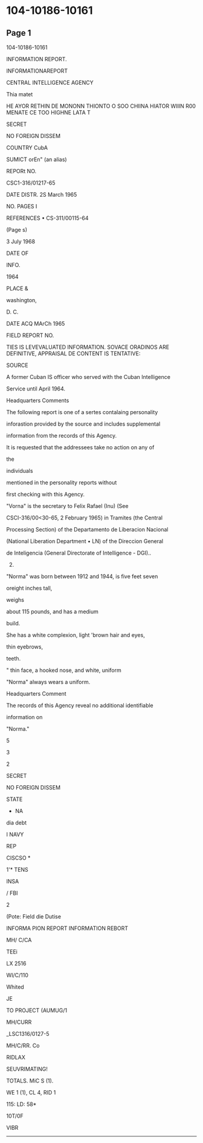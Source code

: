 # 104-10186-10161

## Page 1

104-10186-10161

INFORMATION REPORT.

INFORMATIONAREPORT

CENTRAL INTELLIGENCE AGENCY

Thia matet

HE AYOR RETHIN DE MONONN THIONTO O SOO CHIINA HIATOR WIIIN R00 MENATE CE TOO HIGHNE LATA T

SECRET

NO FOREIGN DISSEM

COUNTRY CubA

SUMICT orEn" (an alias)

REPORt NO.

CSC1-316/01217-65

DATE DISTR. 2S March 1965

NO. PAGES I

REFERENCES • CS-311/00115-64

(Page s)

3 July 1968

DATE OF

INFO.

1964

PLACE &

washington,

D. C.

DATE ACQ MArCh 1965

FIELD REPORT NO.

TIES IS LEVEVALUATED INFORMATION. SOVACE ORADINOS ARE DEFINITIVE, APPRAISAL DE CONTENT IS TENTATIVE:

SOURCE

A former Cuban IS officer who served with the Cuban Intelligence

Service until April 1964.

Headquarters Comments

The following report is one of a sertes contalaing personality

inforastion provided by the source and includes supplemental

information from the records of this Agency.

It is requested that the addressees take no action on any of

the

individuals

mentioned in the personality reports without

first checking with this Agency.

"Vorna" is the secretary to Felix Rafael (Inu) (See

CSCI-316/00<30-65, 2 February 1965) in Tramites (the Central

Processing Section) of the Departamento de Liberacion Nacional

(National Liberation Department • LN) of the Direccion General

de Inteligencia (General Directorate of Intelligence - DGI)..

2.

"Norma" was born between 1912 and 1944, is five feet seven

oreight inches tall,

weighs

about 115 pounds, and has a medium

build.

She has a white complexion, light 'brown hair and eyes,

thin eyebrows,

teeth.

" thin face, a hooked nose, and white, uniform

"Norma" always wears a uniform.

Headquarters Comment

The records of this Agency reveal no additional identifiable

information on

"Norma."

5

3

2

SECRET

NO FOREIGN DISSEM

STATE

* NA

dia debt

I NAVY

REP

CISCSO *

1'* TENS

INSA

/ FBI

2

(Pote: Field die Dutise

INFORMA PION REPORT INFORMATION REBORT

MH/ C/CA

TEEi

LX 2516

WI/C/110

Whited

JE

TO PROJECT (AUMUG/1

MH/CURR

_LSC1316/0127-5

MH/C/RR. Co

RIDLAX

SEUVRIMATING!

TOTALS. MiC S (1).

WE 1 (1), CL 4, RID 1

115: LD: 58*

10T/0F

VIBR

---

